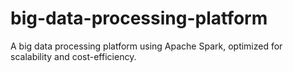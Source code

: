 # big-data-processing-platform
A big data processing platform using Apache Spark, optimized for scalability and cost-efficiency.
